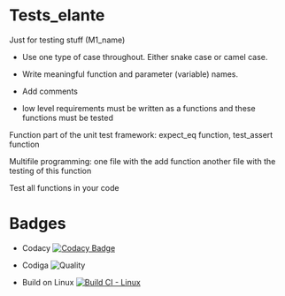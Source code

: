 # Tests_elante
Just for testing stuff (M1_name)

* Use one type of case throughout. Either snake case or camel case.
* Write meaningful function and parameter (variable) names.
* Add comments

* low level requirements must be written as a functions and these functions must be tested



Function part of the unit test framework: expect_eq function, test_assert function


Multifile programming:
    one file with the add function
    another file with the testing of this function


Test all functions in your code

# Badges
* Codacy
[![Codacy Badge](https://app.codacy.com/project/badge/Grade/555f39ee2836480b8a4c980c423f798f)](https://www.codacy.com/gh/s-rithu020/Tests_elante/dashboard?utm_source=github.com&amp;utm_medium=referral&amp;utm_content=s-rithu020/Tests_elante&amp;utm_campaign=Badge_Grade)

*  Codiga
![Quality](https://api.codiga.io/project/32123/score/svg)

* Build on Linux
[![Build CI - Linux](https://github.com/s-rithu020/Tests_elante/actions/workflows/c-cpp.yml/badge.svg)](https://github.com/s-rithu020/Tests_elante/actions/workflows/c-cpp.yml)
